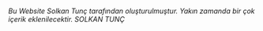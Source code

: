 <h6> Bu Website Solkan Tunç tarafından oluşturulmuştur. Yakın zamanda bir çok içerik eklenilecektir. 
<h9> SOLKAN TUNÇ <h9>
<theme color red>

